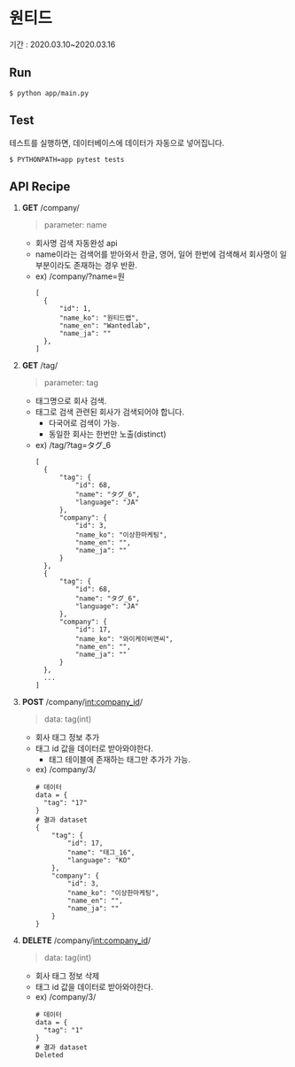 # 원티드

기간 : 2020.03.10~2020.03.16

## Run

```
$ python app/main.py
```

## Test

테스트를 실행하면, 데이터베이스에 데이터가 자동으로 넣어집니다.

```
$ PYTHONPATH=app pytest tests
```

## API Recipe

1. **GET** /company/

   > parameter: name

   - 회사명 검색 자동완성 api
   - name이라는 검색어를 받아와서 한글, 영어, 일어 한번에 검색해서 회사명이 일부분이라도 존재하는 경우 반환.
   - ex) /company/?name=원
     ```
     [
       {
           "id": 1,
           "name_ko": "원티드랩",
           "name_en": "Wantedlab",
           "name_ja": ""
       },
     ]
     ```

2) **GET** /tag/

   > parameter: tag

   - 태그명으로 회사 검색.
   - 태그로 검색 관련된 회사가 검색되어야 합니다.
     - 다국어로 검색이 가능.
     - 동일한 회사는 한번만 노출(distinct)
   - ex) /tag/?tag=タグ\_6
     ```
     [
       {
           "tag": {
               "id": 68,
               "name": "タグ_6",
               "language": "JA"
           },
           "company": {
               "id": 3,
               "name_ko": "이상한마케팅",
               "name_en": "",
               "name_ja": ""
           }
       },
       {
           "tag": {
               "id": 68,
               "name": "タグ_6",
               "language": "JA"
           },
           "company": {
               "id": 17,
               "name_ko": "와이케이비앤씨",
               "name_en": "",
               "name_ja": ""
           }
       },
       ...
     ]
     ```

3) **POST** /company/<int:company_id>/

   > data: tag(int)

   - 회사 태그 정보 추가
   - 태그 id 값을 데이터로 받아와야한다.
     - 태그 테이블에 존재하는 태그만 추가가 가능.
   - ex) /company/3/
     ```
     # 데이터
     data = {
       "tag": "17"
     }
     # 결과 dataset
     {
         "tag": {
             "id": 17,
             "name": "태그_16",
             "language": "KO"
         },
         "company": {
             "id": 3,
             "name_ko": "이상한마케팅",
             "name_en": "",
             "name_ja": ""
         }
     }
     ```

4) **DELETE** /company/<int:company_id>/

   > data: tag(int)

   - 회사 태그 정보 삭제
   - 태그 id 값을 데이터로 받아와야한다.
   - ex) /company/3/
     ```
     # 데이터
     data = {
       "tag": "1"
     }
     # 결과 dataset
     Deleted
     ```
